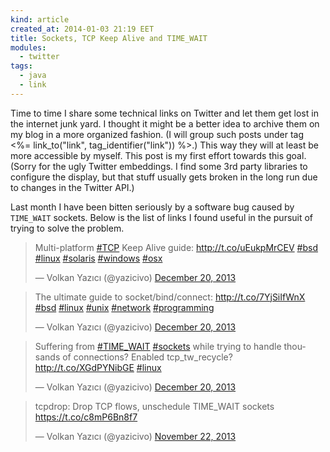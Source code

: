 ```yaml
---
kind: article
created_at: 2014-01-03 21:19 EET
title: Sockets, TCP Keep Alive and TIME_WAIT
modules:
  - twitter
tags:
  - java
  - link
---
```


Time to time I share some technical links on Twitter and let them get lost in the internet junk yard. I thought it might be a better idea to archive them on my blog in a more organized fashion. (I will group such posts under tag <%= link_to("link", tag_identifier("link")) %>.) This way they will at least be more accessible by myself. This post is my first effort towards this goal. (Sorry for the ugly Twitter embeddings. I find some 3rd party libraries to configure the display, but that stuff usually gets broken in the long run due to changes in the Twitter API.)

Last month I have been bitten seriously by a software bug caused by `TIME_WAIT` sockets. Below is the list of links I found useful in the pursuit of trying to solve the problem.

<blockquote class="twitter-tweet" lang="en" data-conversation="none" data-cards="hidden"><p>Multi-platform <a href="https://twitter.com/search?q=%23TCP&amp;src=hash">#TCP</a> Keep Alive guide: <a href="http://t.co/uEukpMrCEV">http://t.co/uEukpMrCEV</a> <a href="https://twitter.com/search?q=%23bsd&amp;src=hash">#bsd</a> <a href="https://twitter.com/search?q=%23linux&amp;src=hash">#linux</a> <a href="https://twitter.com/search?q=%23solaris&amp;src=hash">#solaris</a> <a href="https://twitter.com/search?q=%23windows&amp;src=hash">#windows</a> <a href="https://twitter.com/search?q=%23osx&amp;src=hash">#osx</a></p>&mdash; Volkan Yazıcı (@yazicivo) <a href="https://twitter.com/yazicivo/statuses/413989234052067328">December 20, 2013</a></blockquote>

<blockquote class="twitter-tweet" lang="en" data-conversation="none" data-cards="hidden"><p>The ultimate guide to socket/bind/connect: <a href="http://t.co/7YjSiIfWnX">http://t.co/7YjSiIfWnX</a> <a href="https://twitter.com/search?q=%23bsd&amp;src=hash">#bsd</a> <a href="https://twitter.com/search?q=%23linux&amp;src=hash">#linux</a> <a href="https://twitter.com/search?q=%23unix&amp;src=hash">#unix</a> <a href="https://twitter.com/search?q=%23network&amp;src=hash">#network</a> <a href="https://twitter.com/search?q=%23programming&amp;src=hash">#programming</a></p>&mdash; Volkan Yazıcı (@yazicivo) <a href="https://twitter.com/yazicivo/statuses/413970759489294336">December 20, 2013</a></blockquote>

<blockquote class="twitter-tweet" lang="en" data-conversation="none" data-cards="hidden"><p>Suffering from <a href="https://twitter.com/search?q=%23TIME_WAIT&amp;src=hash">#TIME_WAIT</a> <a href="https://twitter.com/search?q=%23sockets&amp;src=hash">#sockets</a> while trying to handle thousands of connections? Enabled tcp_tw_recycle? <a href="http://t.co/XGdPYNibGE">http://t.co/XGdPYNibGE</a> <a href="https://twitter.com/search?q=%23linux&amp;src=hash">#linux</a></p>&mdash; Volkan Yazıcı (@yazicivo) <a href="https://twitter.com/yazicivo/statuses/413967038147612672">December 20, 2013</a></blockquote>

<blockquote class="twitter-tweet" lang="en" data-conversation="none" data-cards="hidden"><p>tcpdrop: Drop TCP flows, unschedule TIME_WAIT sockets <a href="https://t.co/c8mP6Bn8f7">https://t.co/c8mP6Bn8f7</a></p>&mdash; Volkan Yazıcı (@yazicivo) <a href="https://twitter.com/yazicivo/statuses/403816364445429760">November 22, 2013</a></blockquote>
